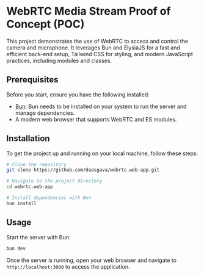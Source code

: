 # WebRTC Media Stream Proof of Concept (POC)

This project demonstrates the use of WebRTC to access and control the camera and microphone. It leverages Bun and ElysiaJS for a fast and efficient back-end setup, Tailwind CSS for styling, and modern JavaScript practices, including modules and classes.

## Prerequisites

Before you start, ensure you have the following installed:
- [Bun](https://bun.sh): Bun needs to be installed on your system to run the server and manage dependencies.
- A modern web browser that supports WebRTC and ES modules.

## Installation

To get the project up and running on your local machine, follow these steps:

```bash
# Clone the repository
git clone https://github.com/daosgava/webrtc.web-app.git

# Navigate to the project directory
cd webrtc.web-app

# Install dependencies with Bun
bun install
```

## Usage

Start the server with Bun:

```sh
bun dev
```

Once the server is running, open your web browser and navigate to `http://localhost:3000` to access the application.
